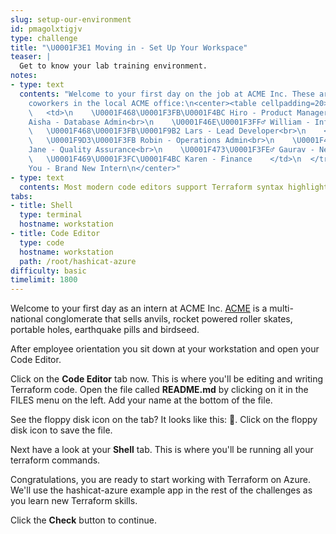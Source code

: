 ```yaml
---
slug: setup-our-environment
id: pmagolxtigjv
type: challenge
title: "\U0001F3E1 Moving in - Set Up Your Workspace"
teaser: |
  Get to know your lab training environment.
notes:
- type: text
  contents: "Welcome to your first day on the job at ACME Inc. These are some of your
    coworkers in the local ACME office:\n<center><table cellpadding=20>\n  <tr>\n
    \   <td>\n    \U0001F468\U0001F3FB‍\U0001F4BC Hiro - Product Manager<br>\n    \U0001F9D5\U0001F3FD
    Aisha - Database Admin<br>\n    \U0001F46E\U0001F3FF‍♂️ William - InfoSec Lead<br>\n
    \   \U0001F468\U0001F3FB‍\U0001F9B2 Lars - Lead Developer<br>\n    </td>\n    <td>\n
    \   \U0001F9D3\U0001F3FB Robin - Operations Admin<br>\n    \U0001F469‍\U0001F3A4
    Jane - Quality Assurance<br>\n    \U0001F473\U0001F3FE‍♂️ Gaurav - Network Admin<br>\n
    \   \U0001F469\U0001F3FC‍\U0001F4BC Karen - Finance    </td>\n  </tr>\n</table></center>\n\n<center>\U0001F913
    You - Brand New Intern\n</center>"
- type: text
  contents: Most modern code editors support Terraform syntax highlighting.
tabs:
- title: Shell
  type: terminal
  hostname: workstation
- title: Code Editor
  type: code
  hostname: workstation
  path: /root/hashicat-azure
difficulty: basic
timelimit: 1800
---
```

Welcome to your first day as an intern at ACME Inc. [ACME](https://www.youtube.com/watch?v=9m7evoFF83c) is a multi-national conglomerate that sells anvils, rocket powered roller skates, portable holes, earthquake pills and birdseed.

After employee orientation you sit down at your workstation and open your Code Editor.

Click on the **Code Editor** tab now. This is where you'll be editing and writing Terraform code. Open the file called **README.md** by clicking on it in the FILES menu on the left. Add your name at the bottom of the file.

See the floppy disk icon on the tab? It looks like this: 💾. Click on the floppy disk icon to save the file.

Next have a look at your **Shell** tab. This is where you'll be running all your terraform commands.

Congratulations, you are ready to start working with Terraform on Azure. We'll use the hashicat-azure example app in the rest of the challenges as you learn new Terraform skills.

Click the **Check** button to continue.